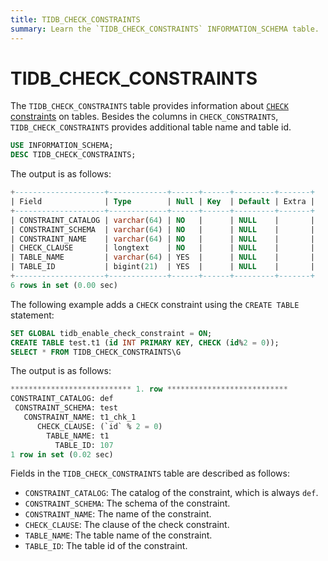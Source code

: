```yaml
---
title: TIDB_CHECK_CONSTRAINTS
summary: Learn the `TIDB_CHECK_CONSTRAINTS` INFORMATION_SCHEMA table.
---
```


# TIDB\_CHECK\_CONSTRAINTS

The `TIDB_CHECK_CONSTRAINTS` table provides information about [`CHECK` constraints](/constraints.md#check) on tables. Besides the columns in `CHECK_CONSTRAINTS`, `TIDB_CHECK_CONSTRAINTS` provides additional table name and table id.

```sql
USE INFORMATION_SCHEMA;
DESC TIDB_CHECK_CONSTRAINTS;
```

The output is as follows:

```sql
+--------------------+-------------+------+------+---------+-------+
| Field              | Type        | Null | Key  | Default | Extra |
+--------------------+-------------+------+------+---------+-------+
| CONSTRAINT_CATALOG | varchar(64) | NO   |      | NULL    |       |
| CONSTRAINT_SCHEMA  | varchar(64) | NO   |      | NULL    |       |
| CONSTRAINT_NAME    | varchar(64) | NO   |      | NULL    |       |
| CHECK_CLAUSE       | longtext    | NO   |      | NULL    |       |
| TABLE_NAME         | varchar(64) | YES  |      | NULL    |       |
| TABLE_ID           | bigint(21)  | YES  |      | NULL    |       |
+--------------------+-------------+------+------+---------+-------+
6 rows in set (0.00 sec)
```

The following example adds a `CHECK` constraint using the `CREATE TABLE` statement:

```sql
SET GLOBAL tidb_enable_check_constraint = ON;
CREATE TABLE test.t1 (id INT PRIMARY KEY, CHECK (id%2 = 0));
SELECT * FROM TIDB_CHECK_CONSTRAINTS\G
```

The output is as follows:

```sql
*************************** 1. row ***************************
CONSTRAINT_CATALOG: def
 CONSTRAINT_SCHEMA: test
   CONSTRAINT_NAME: t1_chk_1
      CHECK_CLAUSE: (`id` % 2 = 0)
        TABLE_NAME: t1
          TABLE_ID: 107
1 row in set (0.02 sec)
```

Fields in the `TIDB_CHECK_CONSTRAINTS` table are described as follows:

* `CONSTRAINT_CATALOG`: The catalog of the constraint, which is always `def`.
* `CONSTRAINT_SCHEMA`: The schema of the constraint.
* `CONSTRAINT_NAME`: The name of the constraint.
* `CHECK_CLAUSE`: The clause of the check constraint.
* `TABLE_NAME`: The table name of the constraint.
* `TABLE_ID`: The table id of the constraint.
